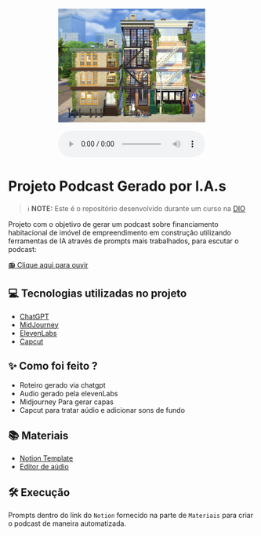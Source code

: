<p align="center">
<img 
    src="./assets/podcast.jpeg"
    width="300"
/>
</p>


<p align="center">

</p>

<div align="center">
    <audio src="output/podcast_editado.MP3" controls title="Podcast editado"></audio>
</div>

# Projeto Podcast Gerado por I.A.s


 > ℹ️ **NOTE:** Este é o repositório desenvolvido durante um curso na [DIO](https://dio.me)

Projeto com o objetivo de gerar um podcast sobre financiamento habitacional de imóvel de empreendimento em construção utilizando ferramentas de IA através de prompts mais trabalhados, para escutar o podcast:

<a href="https://github.com/nadia-noda/prompts-for-podcast-generate-by-ia/raw/refs/heads/main/output/podcast.sonho.mp3" title="Listen to podcast now">📻 Clique aqui para ouvir</a>

## 💻 Tecnologias utilizadas no projeto

- [ChatGPT](https://chat.openai.com/) 
- [MidJourney](https://www.midjourney.com/app/)
- [ElevenLabs](https://beta.elevenlabs.io/)
- [Capcut](https://www.capcut.com/pt-br/)

## ✨ Como foi feito ?

- Roteiro gerado via chatgpt
- Audio gerado pela elevenLabs
- Midjourney Para gerar capas
- Capcut para tratar aúdio e adicionar sons de fundo

## 📚 Materiais

- [Notion Template](https://helpful-jump-17b.notion.site/PAS-Podcast-AI-Studio-210489e15d7a4a73b743bb159e45d06f?pvs=4)
- [Editor de aúdio](https://www.capcut.com/editor?from_page=landing_page&__action_from=picture_V%C3%ADdeos%20profissionais%20em%20minutos,%20n%C3%A3o%20em%20horas.)


## 🛠️ Execução

Prompts dentro do link do `Notion` fornecido na parte de `Materiais` para criar o podcast de maneira automatizada.
